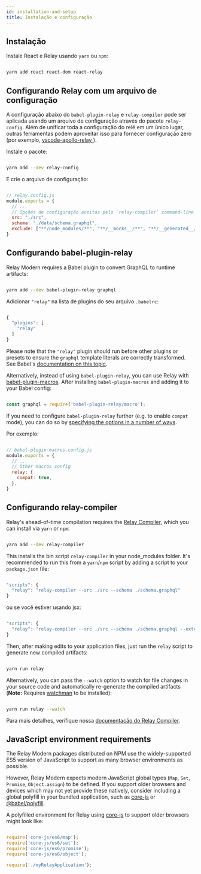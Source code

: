 ```yaml
---
id: installation-and-setup
title: Instalação e configuração
---
```


## Instalação

Instale React e Relay usando `yarn` ou `npm`:

```sh

yarn add react react-dom react-relay

```

## Configurando Relay com um arquivo de configuração

A configuração abaixo do `babel-plugin-relay` e `relay-compiler` pode ser aplicada usando um arquivo de configuração através do pacote `relay-config`. Além de unificar toda a configuração do relé em um único lugar, outras ferramentas podem aproveitar isso para fornecer configuração zero (por exemplo, [ vscode-apollo-relay ](https://github.com/relay-tools/vscode-apollo-relay)).

Instale o pacote:

```sh

yarn add --dev relay-config

```

E crie o arquivo de configuração:

```javascript

// relay.config.js
module.exports = {
  // ...
  // Opções de configuração aceitas pelo `relay-compiler` command-line tool e `babel-plugin-relay`.
  src: "./src",
  schema: "./data/schema.graphql",
  exclude: ["**/node_modules/**", "**/__mocks__/**", "**/__generated__/**"],
}

```

## Configurando babel-plugin-relay

Relay Modern requires a Babel plugin to convert GraphQL to runtime artifacts:

```sh

yarn add --dev babel-plugin-relay graphql

```

Adicionar `"relay"` na lista de plugins do seu arquivo `.babelrc`:

```javascript

{
  "plugins": [
    "relay"
  ]
}

```

Please note that the `"relay"` plugin should run before other plugins or presets to ensure the `graphql` template literals are correctly transformed. See Babel's [documentation on this topic](https://babeljs.io/docs/plugins/#pluginpreset-ordering).

Alternatively, instead of using `babel-plugin-relay`, you can use Relay with [babel-plugin-macros](https://github.com/kentcdodds/babel-plugin-macros). After installing `babel-plugin-macros` and adding it to your Babel config:

```javascript

const graphql = require('babel-plugin-relay/macro');

```

If you need to configure `babel-plugin-relay` further (e.g. to enable `compat` mode), you can do so by [specifying the options in a number of ways](https://github.com/kentcdodds/babel-plugin-macros/blob/master/other/docs/user.md#config-experimental).

Por exemplo:

```javascript

// babel-plugin-macros.config.js
module.exports = {
  // ...
  // Other macros config
  relay: {
    compat: true,
  },
}

```

## Configurando relay-compiler

Relay's ahead-of-time compilation requires the [Relay Compiler](./graphql-in-relay.html#relay-compiler), which you can install via `yarn` or `npm`:

```sh

yarn add --dev relay-compiler

```

This installs the bin script `relay-compiler` in your node_modules folder. It's recommended to run this from a `yarn`/`npm` script by adding a script to your `package.json` file:

```js

"scripts": {
  "relay": "relay-compiler --src ./src --schema ./schema.graphql"
}

```

ou se você estiver usando jsx:

```js

"scripts": {
  "relay": "relay-compiler --src ./src --schema ./schema.graphql --extensions js jsx"
}

```

Then, after making edits to your application files, just run the `relay` script to generate new compiled artifacts:

```sh

yarn run relay

```

Alternatively, you can pass the `--watch` option to watch for file changes in your source code and automatically re-generate the compiled artifacts (**Note:** Requires [watchman](https://facebook.github.io/watchman) to be installed):

```sh

yarn run relay --watch

```

Para mais detalhes, verifique nossa [documentação do Relay Compiler](./graphql-in-relay.html#relay-compiler).

## JavaScript environment requirements

The Relay Modern packages distributed on NPM use the widely-supported ES5 version of JavaScript to support as many browser environments as possible.

However, Relay Modern expects modern JavaScript global types (`Map`, `Set`, `Promise`, `Object.assign`) to be defined. If you support older browsers and devices which may not yet provide these natively, consider including a global polyfill in your bundled application, such as [core-js][] or [@babel/polyfill](https://babeljs.io/docs/usage/polyfill/).

A polyfilled environment for Relay using [core-js][] to support older browsers might look like:

```js

require('core-js/es6/map');
require('core-js/es6/set');
require('core-js/es6/promise');
require('core-js/es6/object');

require('./myRelayApplication');

```

[core-js]: https://github.com/zloirock/core-js

